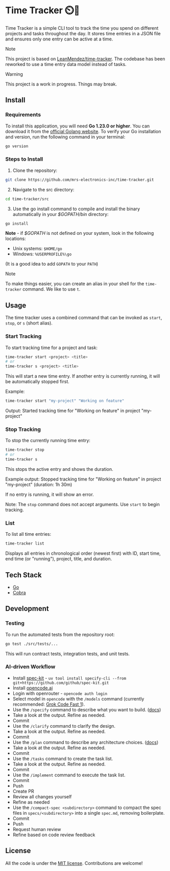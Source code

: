 # Time Tracker ⏲️👣

Time Tracker is a simple CLI tool to track the time you spend on different projects and tasks throughout the day. It stores time entries in a JSON file and ensures only one entry can be active at a time.

> [!NOTE]
> This project is based on [LeanMendez/time-tracker](https://github.com/LeanMendez/time-tracker). The codebase has been reworked to use a time entry data model instead of tasks.

> [!WARNING]
> This project is a work in progress. Things may break.

## Install

### Requirements

To install this application, you will need **Go 1.23.0 or higher**.
You can download it from the [official Golang website](https://go.dev/dl/).
To verify your Go installation and version, run the following command in your terminal:

```bash
go version
```

### Steps to Install

1. Clone the repository:

```bash
git clone https://github.com/mrs-electronics-inc/time-tracker.git
```

2. Navigate to the src directory:

```bash
cd time-tracker/src
```

3. Use the go install command to compile and install the binary automatically in your _$GOPATH/bin_ directory:

```bash
go install
```

**Note** - if _$GOPATH_ is not defined on your system, look in the following locations:

- Unix systems: `$HOME/go`
- Windows: `%USERPROFILE%\go`

(It is a good idea to add `GOPATH` to your `PATH`)

> [!NOTE]
> To make things easier, you can create an alias in your shell for the `time-tracker` command.
> We like to use `t`.

## Usage

The time tracker uses a combined command that can be invoked as `start`, `stop`, or `s` (short alias).

### Start Tracking

To start tracking time for a project and task:

```bash
time-tracker start <project> <title>
# or
time-tracker s <project> <title>
```

This will start a new time entry. If another entry is currently running, it will be automatically stopped first.

Example:

```bash
time-tracker start "my-project" "Working on feature"
```

Output: Started tracking time for "Working on feature" in project "my-project"

### Stop Tracking

To stop the currently running time entry:

```bash
time-tracker stop
# or
time-tracker s
```

This stops the active entry and shows the duration.

Example output: Stopped tracking time for "Working on feature" in project "my-project" (duration: 1h 30m)

If no entry is running, it will show an error.

Note: The `stop` command does not accept arguments. Use `start` to begin tracking.

### List

To list all time entries:

```bash
time-tracker list
```

Displays all entries in chronological order (newest first) with ID, start time, end time (or "running"), project, title, and duration.

## Tech Stack

- [Go](https://go.dev/)
- [Cobra](https://github.com/spf13/cobra)

## Development

### Testing

To run the automated tests from the repository root:

```bash
go test ./src/tests/...
```

This will run contract tests, integration tests, and unit tests.

### AI-driven Workflow

- Install [spec-kit](https://github.com/github/spec-kit) - `uv tool install specify-cli --from git+https://github.com/github/spec-kit.git`
- Install [opencode.ai](https://opencode.ai)
- Login with openrouter - `opencode auth login`
- Select model in `opencode` with the `/models` command (currently recommended: [Grok Code Fast 1](https://openrouter.ai/x-ai/grok-code-fast-1)).
- Use the `/specify` command to describe what you want to build. ([docs](https://github.com/github/spec-kit?tab=readme-ov-file#3-create-the-spec))
- Take a look at the output. Refine as needed.
- Commit
- Use the `/clarify` command to clarify the design.
- Take a look at the output. Refine as needed.
- Commit
- Use the `/plan` command to describe any architecture choices. ([docs](https://github.com/github/spec-kit?tab=readme-ov-file#3-create-the-spec))
- Take a look at the output. Refine as needed.
- Commit
- Use the `/tasks` command to create the task list.
- Take a look at the output. Refine as needed.
- Commit
- Use the `/implement` command to execute the task list.
- Commit
- Push
- Create PR
- Review all changes yourself
- Refine as needed
- Use the `/compact-spec <subdirectory>` command to compact the spec files in `specs/<subdirectory>` into a single `spec.md`, removing boilerplate.
- Commit
- Push
- Request human review
- Refine based on code review feedback

## License

All the code is under the [MIT license](/LICENSE). Contributions are welcome!
